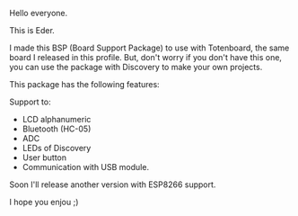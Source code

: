 Hello everyone.

This is Eder.

I made this BSP (Board Support Package) to use with Totenboard, the same board I released in this profile. But, don't worry
if you don't have this one, you can use the package with Discovery to make your own projects.

This package has the following features:

Support to:
- LCD alphanumeric
- Bluetooth (HC-05)
- ADC
- LEDs of Discovery
- User button
- Communication with USB module.

Soon I'll release another version with ESP8266 support.

I hope you enjou ;)
